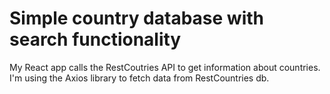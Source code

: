 # Simple country database with search functionality
My React app calls the RestCoutries API to get information about countries. I'm using the Axios library to fetch data from RestCountries db. 